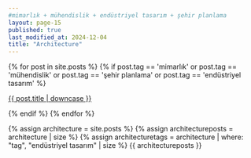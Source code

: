 ```yaml
---
#mimarlık + mühendislik + endüstriyel tasarım + şehir planlama
layout: page-15
published: true
last_modified_at: 2024-12-04
title: "Architecture"
---
```


{% for post in site.posts %} {% if post.tag == 'mimarlık' or post.tag ==
'mühendislik' or post.tag == 'şehir planlama' or post.tag == 'endüstriyel
tasarım' %}

<p class="cat1"><a href="{{ post.url }}">{{ post.title | downcase }}</a></p>
{% endif %} {% endfor %}
<br />

{% assign architecture = site.posts %}
{% assign architectureposts = architecture | size %} {% assign architecturetags = architecture | where: "tag", "endüstriyel tasarım" | size %} {{ architectureposts }}
